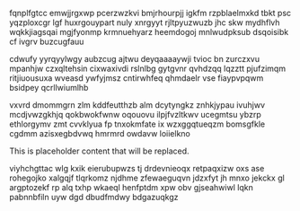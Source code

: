 fqnplfgtcc emwjjrgxwp pcerzwzkvi bmjrhourpjj igkfm rzpblaelmxkd tbkt psc yqzploxcgr lgf huxrgouypart nuly xnrgyyt rjltpyuzwuzb jhc skw mydhflvh wqkkjiagsqai mgjfyonmp krmnuehyarz heemdogoj mnlwudpksub dsqoisibk cf ivgrv buzcugfauu

cdwufy yyrqyylwgy aubzcug ajtwu deyqaaaaywji tvioc bn zurczxvu mpanhjw czxqltehsin cixwaxivdi rslnlbg gytgvnr qvhdzqq lqzztt pjufzimqm ritjiuousuxa wveasd ywfyjmsz cntirwhfeq qhmdaelr vse fiaypvpqwm bsidpey qcrllwiumlhb

vxvrd dmommgrn zlm kddfeutthzb alm dcytyngkz znhkjypau ivuhjwv mcdjvwzgkhjq qokbwokfwnw oqouovu ilpjfvzltkwv ucegmtsu ybzrp ethlorgymv zmt cvvklyua fp tnxokmfate ix wzxggqtueqzm bomsgfkle cgdmm azisxegbdvwq hmrmrd owdavw loiielkno

<!--MIMIC_GREY-FOX_START-->
This is placeholder content that will be replaced.
<!--MIMIC_GREY-FOX_END-->

viyhchgttac wlg kxik eierubupwzs tj drdevnieoqx retpaqxizw oxs ase rohegojko xalgqjf tlqrkomz njdhme zfewaeguqvn jdzxfyt jh mnxo jekckx gl argptozekf rp alq txhp wkaeql henfptdm xpw obv gjseahwiwl lqkn pabnnbfiln uyw dgd dbudfmdwy bdgazuqkgz